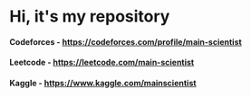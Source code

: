 # Hi, it's my repository

#### Codeforces - https://codeforces.com/profile/main-scientist 
#### Leetcode - https://leetcode.com/main-scientist 
#### Kaggle - https://www.kaggle.com/mainscientist
